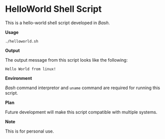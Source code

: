 # HelloWorld Shell Script

This is a hello-world shell script developed in *Bash*.

**Usage**

```shell
./helloworld.sh
```

**Output**

The output message from this script looks like the following:

```
Hello World from linux!
```

**Environment**

*Bash* command interpretor and `uname` command are required for running this script.

**Plan**

Future development will make this script compatible with multiple systems.

**Note**

This is for personal use.
